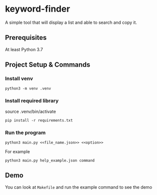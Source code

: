 # keyword-finder

A simple tool that will display a list and able to search and copy it.

## Prerequisites

At least Python 3.7

## Project Setup & Commands

### Install venv

```shell
python3 -m venv .venv
```

### Install required library

source .venv/bin/activate

```shell
pip install -r requirements.txt
```

### Run the program

```shell
python3 main.py <<file_name.json>> <<option>>
```

For example

```shell
python3 main.py help_example.json command
```

## Demo

You can look at `Makefile` and run the example command to see the demo
